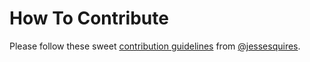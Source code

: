 # How To Contribute

Please follow these sweet [contribution guidelines](https://github.com/jessesquires/HowToContribute) from [@jessesquires](https://github.com/jessesquires).
